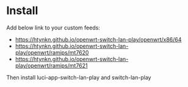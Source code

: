 # Install
Add below link to your custom feeds:

+ https://htynkn.github.io/openwrt-switch-lan-play/openwrt/x86/64
+ https://htynkn.github.io/openwrt-switch-lan-play/openwrt/ramips/mt7620
+ https://htynkn.github.io/openwrt-switch-lan-play/openwrt/ramips/mt7621

Then install luci-app-switch-lan-play and switch-lan-play
